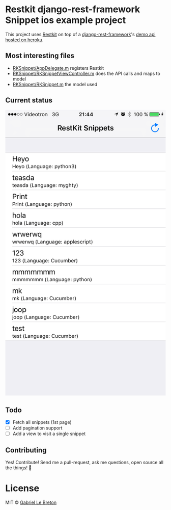 # Restkit django-rest-framework Snippet ios example project

This project uses [Restkit](https://github.com/RestKit/RestKit) on top of a [django-rest-framework](http://www.django-rest-framework.org/)'s [demo api hosted on heroku](https://restframework.herokuapp.com/).

## Most interesting files

* [RKSnippet/AppDelegate.m](RKSnippet/AppDelegate.m) registers Restkit
* [RKSnippet/RKSnippetViewController.m](RKSnippet/RKSnippetViewController.m) does the API calls and maps to model
* [RKSnippet/RKSnippet.m](RKSnippet/RKSnippet.m) the model used

## Current status

![Example](/Documentation/example.png)

## Todo

- [x] Fetch all snippets (1st page)
- [ ] Add pagination support
- [ ] Add a view to visit a single snippet

## Contributing

Yes! Contribute! Send me a pull-request, ask me questions, open source all the things! :tada:

# License

MIT © [Gabriel Le Breton](https://gableroux.com)
